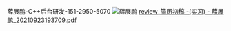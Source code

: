 薛展鹏-C++后台研发-151-2950-5070
![薛展鹏](https://user-images.githubusercontent.com/76169472/134500001-9af9dfc0-acd9-453b-ae14-5206cd1104aa.jpg)
[review_简历初稿 -(实习) - 薛展鹏_20210923193709.pdf](https://github.com/K-create-xue/K-create-xue.github.io/files/7217252/review_.-.-._20210923193709.pdf)
